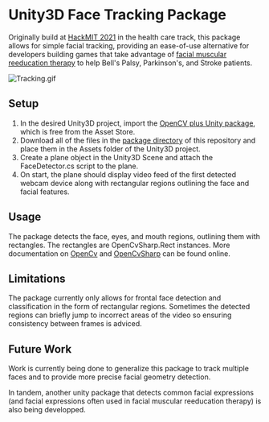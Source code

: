 # Unity3D Face Tracking Package

Originally build at [HackMIT 2021](https://hackmit.org/) in the health care track, this package allows for simple facial tracking, providing an ease-of-use alternative for developers building games that take advantage of [facial muscular reeducation therapy](https://pubmed.ncbi.nlm.nih.gov/18470837/) to help Bell's Palsy, Parkinson's, and Stroke patients.

![Tracking.gif](README/Tracking.gif)

## Setup

1. In the desired Unity3D project, import the [OpenCV plus Unity package](https://assetstore.unity.com/packages/tools/integration/opencv-plus-unity-85928), which is free from the Asset Store.
2. Download all of the files in the [package directory](https://github.com/genkikadomatsu/unity3d-face-tracking/tree/main/package) of this repository and place them in the Assets folder of the Unity3D project.
3. Create a plane object in the Unity3D Scene and attach the FaceDetector.cs script to the plane.
4. On start, the plane should display video feed of the first detected webcam device along with rectangular regions outlining the face and facial features.

## Usage

The package detects the face, eyes, and mouth regions, outlining them with rectangles. The rectangles are OpenCvSharp.Rect instances. More documentation on [OpenCv](https://opencv.org/) and [OpenCvSharp](https://shimat.github.io/opencvsharp_docs/html/d69c29a1-7fb1-4f78-82e9-79be971c3d03.htm) can be found online.

## Limitations
The package currently only allows for frontal face detection and classification in the form of rectangular regions. Sometimes the detected regions can briefly jump to incorrect areas of the video so ensuring consistency between frames is adviced.

## Future Work
Work is currently being done to generalize this package to track multiple faces and to provide more precise facial geometry detection.

In tandem, another unity package that detects common facial expressions (and facial expressions often used in facial muscular reeducation therapy) is also being developped.
